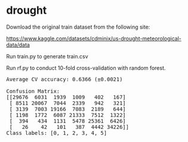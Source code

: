 # drought
Download the original train dataset from the following site:

https://www.kaggle.com/datasets/cdminix/us-drought-meteorological-data/data

Run train.py to generate train.csv

Run rf.py to conduct 10-fold cross-validation with random forest.
<pre>
Average CV accuracy: 0.6366 (±0.0021)

Confusion Matrix:
[[29676  6031  1939  1009   402   167]
 [ 8511 20067  7044  2339   942   321]
 [ 3139  7003 19166  7083  2189   644]
 [ 1198  1772  6087 21333  7512  1322]
 [  394   434  1131  5478 25361  6426]
 [   26    42   101   387  4442 34226]]
Class labels: [0, 1, 2, 3, 4, 5]
</pre>

